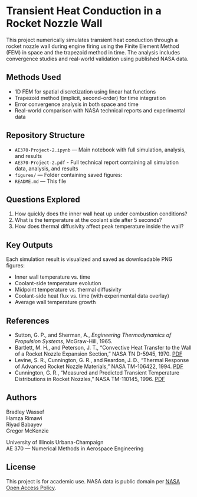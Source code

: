 # Transient Heat Conduction in a Rocket Nozzle Wall

This project numerically simulates transient heat conduction through a rocket nozzle wall during engine firing using the Finite Element Method (FEM) in space and the trapezoid method in time. The analysis includes convergence studies and real-world validation using published NASA data.

## Methods Used

- 1D FEM for spatial discretization using linear hat functions  
- Trapezoid method (implicit, second-order) for time integration  
- Error convergence analysis in both space and time  
- Real-world comparison with NASA technical reports and experimental data  

## Repository Structure

- `AE370-Project-2.ipynb` — Main notebook with full simulation, analysis, and results
- `AE370-Project-2.pdf` - Full technical report containing all simulation data, analysis, and results
- `figures/` — Folder containing saved figures:   
- `README.md` — This file  

## Questions Explored

1. How quickly does the inner wall heat up under combustion conditions?  
2. What is the temperature at the coolant side after 5 seconds?  
3. How does thermal diffusivity affect peak temperature inside the wall?  

## Key Outputs

Each simulation result is visualized and saved as downloadable PNG figures:
- Inner wall temperature vs. time  
- Coolant-side temperature evolution  
- Midpoint temperature vs. thermal diffusivity  
- Coolant-side heat flux vs. time (with experimental data overlay)  
- Average wall temperature growth  

## References

- Sutton, G. P., and Sherman, A., *Engineering Thermodynamics of Propulsion Systems*, McGraw-Hill, 1965.  
- Bartlett, M. H., and Peterson, J. T., “Convective Heat Transfer to the Wall of a Rocket Nozzle Expansion Section,” NASA TN D-5945, 1970. [PDF](https://ntrs.nasa.gov/api/citations/19710011726/downloads/19710011726.pdf)  
- Levine, S. R., Cunnington, G. R., and Reardon, J. D., “Thermal Response of Advanced Rocket Nozzle Materials,” NASA TM-106422, 1994. [PDF](https://ntrs.nasa.gov/api/citations/19950002497/downloads/19950002497.pdf)  
- Cunnington, G. R., “Measured and Predicted Transient Temperature Distributions in Rocket Nozzles,” NASA TM-110145, 1996. [PDF](https://ntrs.nasa.gov/api/citations/19970019627/downloads/19970019627.pdf)  

## Authors

Bradley Wassef  
Hamza Rimawi  
Riyad Babayev  
Gregor McKenzie  

University of Illinois Urbana-Champaign  
AE 370 — Numerical Methods in Aerospace Engineering

## License

This project is for academic use. NASA data is public domain per [NASA Open Access Policy](https://www.nasa.gov/open/researchaccess/).
